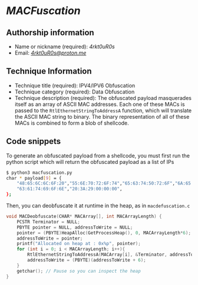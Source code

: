 # *MACFuscation*

## Authorship information
* Name or nickname (required): *4rkt0uR0s*
* Email: *4rkt0uR0s@proton.me*
  
## Technique Information
* Technique title (required): IPV4/IPV6 Obfuscation
* Technique category (required): Data Obfuscation
* Technique description (required):  The obfuscated payload masquerades itself as an array of ASCII MAC addresses. Each one of these MACs is passed to the `RtlEthernetStringToAddressA` function, which will translate the ASCII MAC string to binary. The binary representation of all of these MACs is combined to form a blob of shellcode.

## Code snippets
To generate an obfuscated payload from a shellcode, you must first run the python script which will return the obfuscated payload as a list of IPs
```bash
$ python3 macfuscation.py
char * payload[9] = { 
	"48:65:6C:6C:6F:20","55:6E:70:72:6F:74","65:63:74:50:72:6F","6A:65:63:74:2C:20","74:68:69:73:20:69","73:20:49:50:76:34","20:6F:62:66:75:73",
	"63:61:74:69:6F:6E","20:3A:29:00:00:00",
};
```

Then, you can deobfuscate it at runtime in the heap, as in `macdefuscation.c`

```c
void MACDeobfuscate(CHAR* MACArray[], int MACArrayLength) {
	PCSTR Terminator = NULL;
	PBYTE pointer = NULL, addressToWrite = NULL;
	pointer = (PBYTE)HeapAlloc(GetProcessHeap(), 0, MACArrayLength*6);
	addressToWrite = pointer;
	printf("Allocated on heap at : 0x%p", pointer);
	for (int i = 0; i < MACArrayLength; i++){
		RtlEthernetStringToAddressA(MACArray[i], &Terminator, addressToWrite);
		addressToWrite = (PBYTE)(addressToWrite + 6);
	}
	getchar(); // Pause so you can inspect the heap
}
```
